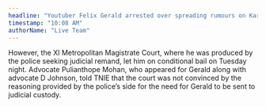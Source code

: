 ```yaml
---
headline: "Youtuber Felix Gerald arrested over spreading rumours on Karur stampede; gets conditional bail"
timestamp: "10:08 AM"
authorName: "Live Team"
---
```


However, the XI Metropolitan Magistrate Court, where he was produced by the police seeking judicial remand, let him on conditional bail on Tuesday night. Advocate Pulianthope Mohan, who appeared for Gerald along with advocate D Johnson, told TNIE that the court was not convinced by the reasoning provided by the police’s side for the need for Gerald to be sent to judicial custody.

